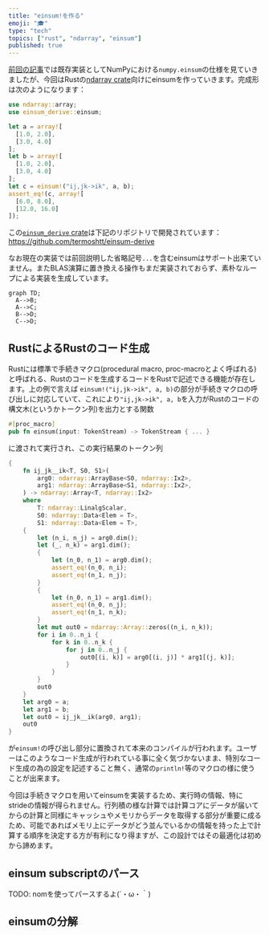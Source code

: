 ```yaml
---
title: "einsum!を作る"
emoji: "🎓"
type: "tech"
topics: ["rust", "ndarray", "einsum"]
published: true
---
```


[前回の記事](./numpy-einsum)では既存実装としてNumPyにおける`numpy.einsum`の仕様を見ていきましたが、今回はRustの[ndarray crate](https://crates.io/crates/ndarray)向けにeinsumを作っていきます。完成形は次のようになります：

```rust
use ndarray::array;
use einsum_derive::einsum;

let a = array![
  [1.0, 2.0],
  [3.0, 4.0]
];
let b = array![
  [1.0, 2.0],
  [3.0, 4.0]
];
let c = einsum!("ij,jk->ik", a, b);
assert_eq!(c, array![
  [6.0, 8.0],
  [12.0, 16.0]
]);
```

この[`einsum_derive` crate](https://crates.io/crates/einsum-derive)は下記のリポジトリで開発されています：
https://github.com/termoshtt/einsum-derive

なお現在の実装では前回説明した省略記号`...`を含むeinsumはサポート出来ていません。またBLAS演算に置き換える操作もまだ実装されておらず、素朴なループによる実装を生成しています。

```mermaid
graph TD;
  A-->B;
  A-->C;
  B-->D;
  C-->D;
```

RustによるRustのコード生成
---------------------------
Rustには標準で手続きマクロ(procedural macro, proc-macroとよく呼ばれる)と呼ばれる、Rustのコードを生成するコードをRustで記述できる機能が存在します。上の例で言えば `einsum!("ij,jk->ik", a, b)`の部分が手続きマクロの呼び出しに対応していて、これにより`"ij,jk->ik", a, b`を入力がRustのコードの構文木(というかトークン列)を出力とする関数

```rust
#[proc_macro]
pub fn einsum(input: TokenStream) -> TokenStream { ... }
```

に渡されて実行され、この実行結果のトークン列

```rust
{
    fn ij_jk__ik<T, S0, S1>(
        arg0: ndarray::ArrayBase<S0, ndarray::Ix2>,
        arg1: ndarray::ArrayBase<S1, ndarray::Ix2>,
    ) -> ndarray::Array<T, ndarray::Ix2>
    where
        T: ndarray::LinalgScalar,
        S0: ndarray::Data<Elem = T>,
        S1: ndarray::Data<Elem = T>,
    {
        let (n_i, n_j) = arg0.dim();
        let (_, n_k) = arg1.dim();
        {
            let (n_0, n_1) = arg0.dim();
            assert_eq!(n_0, n_i);
            assert_eq!(n_1, n_j);
        }
        {
            let (n_0, n_1) = arg1.dim();
            assert_eq!(n_0, n_j);
            assert_eq!(n_1, n_k);
        }
        let mut out0 = ndarray::Array::zeros((n_i, n_k));
        for i in 0..n_i {
            for k in 0..n_k {
                for j in 0..n_j {
                    out0[(i, k)] = arg0[(i, j)] * arg1[(j, k)];
                }
            }
        }
        out0
    }
    let arg0 = a;
    let arg1 = b;
    let out0 = ij_jk__ik(arg0, arg1);
    out0
}
```

が`einsum!`の呼び出し部分に置換されて本来のコンパイルが行われます。ユーザーはこのようなコード生成が行われている事に全く気づかないまま、特別なコード生成の為の設定を記述すること無く、通常の`println!`等のマクロの様に使うことが出来ます。

今回は手続きマクロを用いてeinsumを実装するため、実行時の情報、特にstrideの情報が得られません。行列積の様な計算では計算コアにデータが届いてからの計算と同様にキャッシュやメモリからデータを取得する部分が重要に成るため、可能であればメモリ上にデータがどう並んでいるかの情報を持った上で計算する順序を決定する方が有利になり得ますが、この設計ではその最適化は初めから諦めます。

einsum subscriptのパース
-------------------------
TODO: nomを使ってパースするよ(´・ω・｀)

einsumの分解
-------------

